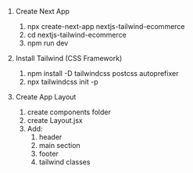 1.  Create Next App

    1. npx create-next-app nextjs-tailwind-ecommerce
    2. cd nextjs-tailwind-ecommerce
    3. npm run dev

2.  Install Tailwind (CSS Framework)

    1. npm install -D tailwindcss postcss autoprefixer
    2. npx tailwindcss init -p

3.  Create App Layout
    1. create components folder
    2. create Layout.jsx
    3. Add:
       1. header
       2. main section
       3. footer
       4. tailwind classes
